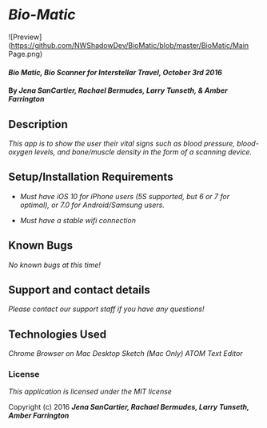 # _Bio-Matic_

![Preview](https://github.com/NWShadowDev/BioMatic/blob/master/BioMatic/Main Page.png)

#### _Bio Matic, Bio Scanner for Interstellar Travel, October 3rd 2016_

#### By _Jena SanCartier, Rachael Bermudes, Larry Tunseth, & Amber Farrington_

## Description

_This app is to show the user their vital signs such as blood pressure, blood-oxygen levels, and bone/muscle density in the form of a scanning device._

## Setup/Installation Requirements

* _Must have iOS 10 for iPhone users (5S supported, but 6 or 7 for optimal), or 7.0 for Android/Samsung users._

* _Must have a stable wifi connection_

## Known Bugs

_No known bugs at this time!_

## Support and contact details

_Please contact our support staff if you have any questions!_

## Technologies Used

_Chrome Browser on Mac Desktop_
_Sketch (Mac Only)_
_ATOM Text Editor_

### License

*This application is licensed under the MIT license*

Copyright (c) 2016 **_Jena SanCartier, Rachael Bermudes, Larry Tunseth, Amber Farrington_**
